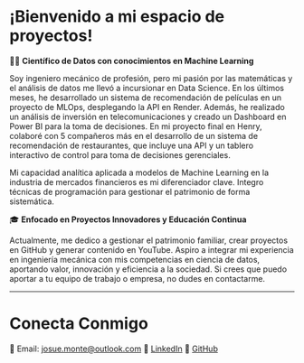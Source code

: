 # ¡Bienvenido a mi espacio de proyectos!

👨‍💻 **Científico de Datos con conocimientos en Machine Learning**

Soy ingeniero mecánico de profesión, pero mi pasión por las matemáticas y el análisis de datos me llevó a incursionar en Data Science. En los últimos meses, he desarrollado un sistema de recomendación de películas en un proyecto de MLOps, desplegando la API en Render. Además, he realizado un análisis de inversión en telecomunicaciones y creado un Dashboard en Power BI para la toma de decisiones. En mi proyecto final en Henry, colaboré con 5 compañeros más en el desarrollo de un sistema de recomendación de restaurantes, que incluye una API y un tablero interactivo de control para toma de decisiones gerenciales.

Mi capacidad analítica aplicada a modelos de Machine Learning en la industria de mercados financieros es mi diferenciador clave. Integro técnicas de programación para gestionar el patrimonio de forma sistemática.

🎓 **Enfocado en Proyectos Innovadores y Educación Continua**

Actualmente, me dedico a gestionar el patrimonio familiar, crear proyectos en GitHub y generar contenido en YouTube. Aspiro a integrar mi experiencia en ingeniería mecánica con mis competencias en ciencia de datos, aportando valor, innovación y eficiencia a la sociedad. Si crees que puedo aportar a tu equipo de trabajo o empresa, no dudes en contactarme.

---

# Conecta Conmigo

📧 Email: [josue.monte@outlook.com](mailto:josue.monte@outlook.com)
💼 [LinkedIn](https://www.linkedin.com/in/josuemonte)
🚀 [GitHub](https://github.com/JosueMonte)
